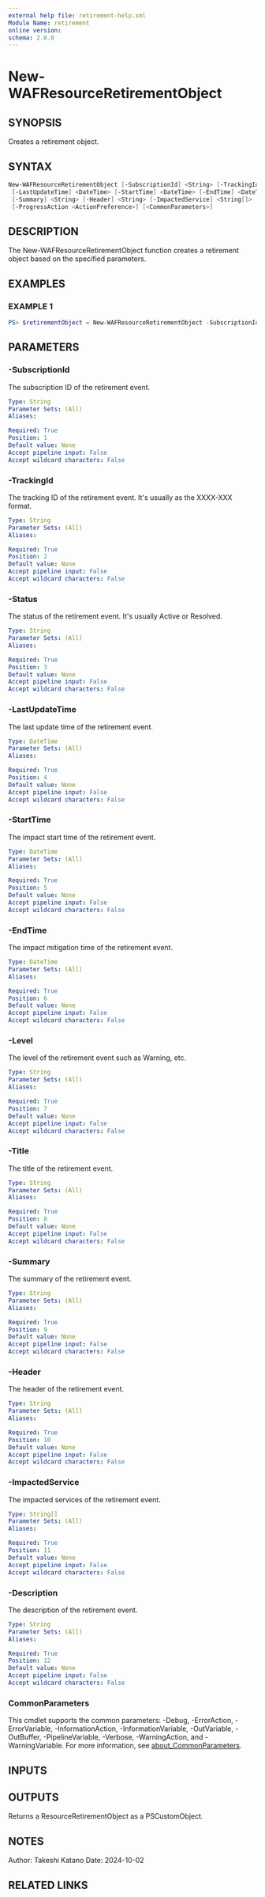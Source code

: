 ```yaml
---
external help file: retirement-help.xml
Module Name: retirement
online version:
schema: 2.0.0
---
```


# New-WAFResourceRetirementObject

## SYNOPSIS

Creates a retirement object.

## SYNTAX

```powershell
New-WAFResourceRetirementObject [-SubscriptionId] <String> [-TrackingId] <String> [-Status] <String>
 [-LastUpdateTime] <DateTime> [-StartTime] <DateTime> [-EndTime] <DateTime> [-Level] <String> [-Title] <String>
 [-Summary] <String> [-Header] <String> [-ImpactedService] <String[]> [-Description] <String>
 [-ProgressAction <ActionPreference>] [<CommonParameters>]
```

## DESCRIPTION

The New-WAFResourceRetirementObject function creates a retirement object based on the specified parameters.

## EXAMPLES

### EXAMPLE 1

```powershell
PS> $retirementObject = New-WAFResourceRetirementObject -SubscriptionId $subscriptionId -TrackingId 'XXXX-XXX' -Status 'Active' -LastUpdateTime $lastUpdateTime -StartTime $startTime -EndTime $endTime -Level 'Warning' -Title $title -Summary $summary -Header $header -ImpactedService $impactedServices -Description $description
```

## PARAMETERS

### -SubscriptionId

The subscription ID of the retirement event.

```yaml
Type: String
Parameter Sets: (All)
Aliases:

Required: True
Position: 1
Default value: None
Accept pipeline input: False
Accept wildcard characters: False
```

### -TrackingId

The tracking ID of the retirement event. It's usually as the XXXX-XXX format.

```yaml
Type: String
Parameter Sets: (All)
Aliases:

Required: True
Position: 2
Default value: None
Accept pipeline input: False
Accept wildcard characters: False
```

### -Status

The status of the retirement event. It's usually Active or Resolved.

```yaml
Type: String
Parameter Sets: (All)
Aliases:

Required: True
Position: 3
Default value: None
Accept pipeline input: False
Accept wildcard characters: False
```

### -LastUpdateTime

The last update time of the retirement event.

```yaml
Type: DateTime
Parameter Sets: (All)
Aliases:

Required: True
Position: 4
Default value: None
Accept pipeline input: False
Accept wildcard characters: False
```

### -StartTime

The impact start time of the retirement event.

```yaml
Type: DateTime
Parameter Sets: (All)
Aliases:

Required: True
Position: 5
Default value: None
Accept pipeline input: False
Accept wildcard characters: False
```

### -EndTime

The impact mitigation time of the retirement event.

```yaml
Type: DateTime
Parameter Sets: (All)
Aliases:

Required: True
Position: 6
Default value: None
Accept pipeline input: False
Accept wildcard characters: False
```

### -Level

The level of the retirement event such as Warning, etc.

```yaml
Type: String
Parameter Sets: (All)
Aliases:

Required: True
Position: 7
Default value: None
Accept pipeline input: False
Accept wildcard characters: False
```

### -Title

The title of the retirement event.

```yaml
Type: String
Parameter Sets: (All)
Aliases:

Required: True
Position: 8
Default value: None
Accept pipeline input: False
Accept wildcard characters: False
```

### -Summary

The summary of the retirement event.

```yaml
Type: String
Parameter Sets: (All)
Aliases:

Required: True
Position: 9
Default value: None
Accept pipeline input: False
Accept wildcard characters: False
```

### -Header

The header of the retirement event.

```yaml
Type: String
Parameter Sets: (All)
Aliases:

Required: True
Position: 10
Default value: None
Accept pipeline input: False
Accept wildcard characters: False
```

### -ImpactedService

The impacted services of the retirement event.

```yaml
Type: String[]
Parameter Sets: (All)
Aliases:

Required: True
Position: 11
Default value: None
Accept pipeline input: False
Accept wildcard characters: False
```

### -Description

The description of the retirement event.

```yaml
Type: String
Parameter Sets: (All)
Aliases:

Required: True
Position: 12
Default value: None
Accept pipeline input: False
Accept wildcard characters: False
```

### CommonParameters

This cmdlet supports the common parameters: -Debug, -ErrorAction, -ErrorVariable, -InformationAction, -InformationVariable, -OutVariable, -OutBuffer, -PipelineVariable, -Verbose, -WarningAction, and -WarningVariable. For more information, see [about_CommonParameters](http://go.microsoft.com/fwlink/?LinkID=113216).

## INPUTS

## OUTPUTS

Returns a ResourceRetirementObject as a PSCustomObject.

## NOTES

Author: Takeshi Katano
Date: 2024-10-02

## RELATED LINKS
